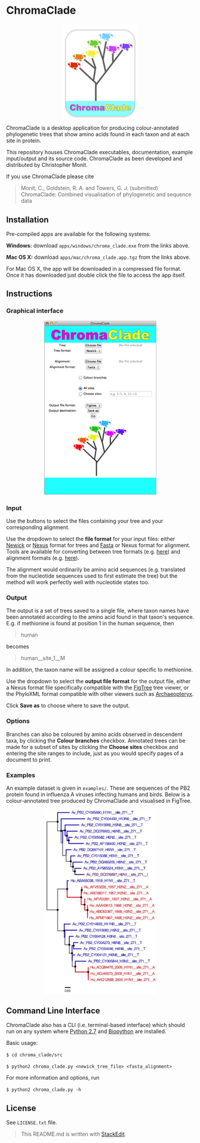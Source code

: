 # ChromaClade

<p align="center">
<img src="docs/logo.jpg" alt="ChromaClade" width="200"/>
</p>

ChromaClade is a desktop application for producing  colour-annotated phylogenetic trees that show amino acids found in each taxon and at each site in protein.

This repository houses ChromaClade executables, documentation, example input/output and its source code. ChromaClade as been developed and distributed by Christopher Monit.

If you use ChromaClade please cite
> Monit, C., Goldstein, R. A. and Towers, G. J. (submitted) ChromaClade: Combined visualisation of phylogenetic and sequence data 


## Installation
Pre-compiled apps are available for the following systems:

**Windows:** download `apps/windows/chroma_clade.exe` from the links above.

**Mac OS X:** download `apps/mac/chroma_clade.app.tgz` from the links above.

For Mac OS X, the app will be downloaded in a compressed file format. Once it has downloaded just double click the file to access the app itself.

## Instructions
### Graphical interface

<p align="center">
<img src="docs/gui.jpg" alt="GUI" width="300"/>
</p>


### Input
Use the buttons to select the files containing your tree and your corresponding alignment. 

Use the dropdown to select the **file format** for your input files: either [Newick](https://en.wikipedia.org/wiki/Newick_format) or [Nexus](https://en.wikipedia.org/wiki/Nexus_file) format for trees and [Fasta](https://en.wikipedia.org/wiki/FASTA_format) or Nexus format for alignment. Tools are available for converting between tree formats (e.g. [here](http://phylogeny.lirmm.fr/phylo_cgi/data_converter.cgi)) and alignment formats (e.g. [here](https://www.ebi.ac.uk/Tools/sfc/emboss_seqret/)).

The alignment would ordinarily be amino acid sequences (e.g. translated from the nucleotide sequences used to first estimate the tree) but the method will work perfectly well with nucleotide states too. 

### Output

The output is a set of trees saved to a single file, where taxon names have been annotated according to the amino acid found in that taxon's sequence. E.g. if methionine is found at position 1 in the human sequence, then 

> human

becomes

> human__site_1__M

In addition, the taxon name will be assigned a colour specific to methionine.

Use the dropdown to select the **output file format** for the output file, either a Nexus format file specifically compatible with the [FigTree](http://tree.bio.ed.ac.uk/software/figtree/) tree viewer, or the PhyloXML format compatible with other viewers such as [Archaeopteryx](https://sites.google.com/site/cmzmasek/home/software/archaeopteryx).

Click **Save as** to choose where to save the output.


### Options

Branches can also be coloured by amino acids observed in descendent taxa, by clicking the **Colour branches** checkbox. Annotated trees can be made for a subset of sites by clicking the **Choose sites** checkbox and entering the site ranges to include, just as you would specify pages of a document to print.

### Examples

An example dataset is given in `examples/`. These are sequences of the PB2 protein found in influenza A viruses infecting humans and birds. Below is a colour-annotated tree produced by ChromaClade and visualised in FigTree.

<p align="center">
<img src="docs/pb2_271.jpg" alt="PB2_site_271" width="300"/>
</p>


## Command Line Interface

ChromaClade also has a CLI (i.e. terminal-based interface) which should run on any system where [Python 2.7](https://www.python.org/downloads/) and [Biopython](https://pypi.org/project/biopython/) are installed.

Basic usage:

`$ cd chroma_clade/src`

`$ python2 chroma_clade.py <newick_tree_file> <fasta_alignment>`

For more information and options, run 

`$ python2 chroma_clade.py -h`

## License 

See `LICENSE.txt` file.

> This README.md is written with [StackEdit](https://stackedit.io/).
